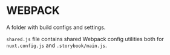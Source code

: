 # WEBPACK

A folder with build configs and settings.

`shared.js` file contains shared Webpack config utilities both for `nuxt.config.js` and `.storybook/main.js`.
